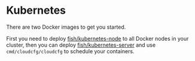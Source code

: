 # Kubernetes
There are two Docker images to get you started.

First you need to deploy [fish/kubernetes-node](kubernetes-node/) to
all Docker nodes in your cluster, then you can deploy
[fish/kubernetes-server](kubernetes-server/) and use
`cmd/cloudcfg/cloudcfg` to schedule your containers.
